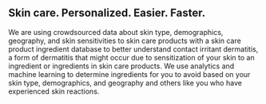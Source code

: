 <script data-cfasync="false" type="text/javascript" src="//filamentapp.s3.amazonaws.com/d2e02c4da049333b80e1fcf93c6ebe3d.js" async="async"></script>
## Skin care. Personalized. Easier. Faster.

We are using crowdsourced data about skin type, demographics, geography, and skin sensitivities to skin care products with a skin care product ingredient database to better understand contact irritant dermatitis, a form of dermatitis that might occur due to sensitization of your skin to an ingredient or ingredients in skin care products. We use analytics and machine learning to determine ingredients for you to avoid based on your skin type, demographics, and geography and others like you who have experienced skin reactions.  

